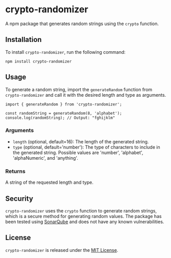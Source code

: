 # crypto-randomizer

A npm package that generates random strings using the `crypto` function.

## Installation

To install `crypto-randomizer`, run the following command:

```
npm install crypto-randomizer
```

## Usage

To generate a random string, import the `generateRandom` function from `crypto-randomizer` and call it with the desired length and type as arguments.

```
import { generateRandom } from 'crypto-randomizer';

const randomString = generateRandom(8, 'alphabet');
console.log(randomString); // Output: "fghijklm"
```

### Arguments

- `length` (optional, default=16): The length of the generated string.
- `type` (optional, default='number'): The type of characters to include in the generated string. Possible values are 'number', 'alphabet', 'alphaNumeric', and 'anything'.

### Returns

A string of the requested length and type.

## Security

`crypto-randomizer` uses the `crypto` function to generate random strings, which is a secure method for generating random values. The package has been tested using [SonarQube](https://www.sonarqube.org/) and does not have any known vulnerabilities.

## License

`crypto-randomizer` is released under the [MIT License](LICENSE).

